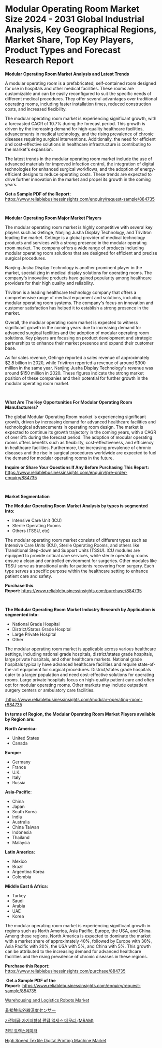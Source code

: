 <p><h1>Modular Operating Room Market Size 2024 - 2031 Global Industrial Analysis, Key Geographical Regions, Market Share, Top Key Players, Product Types and Forecast Research Report</h1></p><p><strong>Modular Operating Room Market Analysis and Latest Trends</strong></p>
<p><p>A modular operating room is a prefabricated, self-contained room designed for use in hospitals and other medical facilities. These rooms are customizable and can be easily reconfigured to suit the specific needs of different medical procedures. They offer several advantages over traditional operating rooms, including faster installation times, reduced construction costs, and increased flexibility.</p><p>The modular operating room market is experiencing significant growth, with a forecasted CAGR of 10.7% during the forecast period. This growth is driven by the increasing demand for high-quality healthcare facilities, advancements in medical technology, and the rising prevalence of chronic diseases requiring surgical interventions. Additionally, the need for efficient and cost-effective solutions in healthcare infrastructure is contributing to the market's expansion.</p><p>The latest trends in the modular operating room market include the use of advanced materials for improved infection control, the integration of digital technologies for enhanced surgical workflows, and the adoption of energy-efficient designs to reduce operating costs. These trends are expected to drive further innovation in the market and propel its growth in the coming years.</p></p>
<p><strong>Get a Sample PDF of the Report:&nbsp;</strong> <a href="https://www.reliablebusinessinsights.com/enquiry/request-sample/884735">https://www.reliablebusinessinsights.com/enquiry/request-sample/884735</a></p>
<p>&nbsp;</p>
<p><strong>Modular Operating Room Major Market Players</strong></p>
<p><p>The modular operating room market is highly competitive with several key players such as Getinge, Nanjing Jusha Display Technology, and Trivitron leading the market. Getinge is a global provider of medical technology products and services with a strong presence in the modular operating room market. The company offers a wide range of products including modular operating room solutions that are designed for efficient and precise surgical procedures.</p><p>Nanjing Jusha Display Technology is another prominent player in the market, specializing in medical display solutions for operating rooms. The company's innovative products have gained popularity among healthcare providers for their high quality and reliability.</p><p>Trivitron is a leading healthcare technology company that offers a comprehensive range of medical equipment and solutions, including modular operating room systems. The company's focus on innovation and customer satisfaction has helped it to establish a strong presence in the market.</p><p>Overall, the modular operating room market is expected to witness significant growth in the coming years due to increasing demand for advanced surgical facilities and the adoption of modular operating room solutions. Key players are focusing on product development and strategic partnerships to enhance their market presence and expand their customer base.</p><p>As for sales revenue, Getinge reported a sales revenue of approximately $2.8 billion in 2020, while Trivitron reported a revenue of around $300 million in the same year. Nanjing Jusha Display Technology's revenue was around $150 million in 2020. These figures indicate the strong market position of these companies and their potential for further growth in the modular operating room market.</p></p>
<p>&nbsp;</p>
<p><strong>What Are The Key Opportunities For Modular Operating Room Manufacturers?</strong></p>
<p><p>The global Modular Operating Room market is experiencing significant growth, driven by increasing demand for advanced healthcare facilities and technological advancements in operating room design. The market is expected to continue its growth trajectory in the coming years, with a CAGR of over 8% during the forecast period. The adoption of modular operating rooms offers benefits such as flexibility, cost-effectiveness, and efficiency in healthcare facilities. Furthermore, the increasing prevalence of chronic diseases and the rise in surgical procedures worldwide are expected to fuel the demand for modular operating rooms in the future.</p></p>
<p><strong>Inquire or Share Your Questions If Any Before Purchasing This Report:</strong> <a href="https://www.reliablebusinessinsights.com/enquiry/pre-order-enquiry/884735">https://www.reliablebusinessinsights.com/enquiry/pre-order-enquiry/884735</a></p>
<p>&nbsp;</p>
<p><strong>Market Segmentation</strong></p>
<p><strong>The Modular Operating Room Market Analysis by types is segmented into:</strong></p>
<p><ul><li>Intensive Care Unit (ICU)</li><li>Sterile Operating Rooms</li><li>Others (TSSU, etc)</li></ul></p>
<p><p>The modular operating room market consists of different types such as Intensive Care Units (ICU), Sterile Operating Rooms, and others like Transitional Step-down and Support Units (TSSU). ICU modules are equipped to provide critical care services, while sterile operating rooms ensure a clean and controlled environment for surgeries. Other modules like TSSU serve as transitional units for patients recovering from surgery. Each type serves a specific purpose within the healthcare setting to enhance patient care and safety.</p></p>
<p><strong>Purchase this Report:&nbsp;</strong><a href="https://www.reliablebusinessinsights.com/purchase/884735">https://www.reliablebusinessinsights.com/purchase/884735</a></p>
<p>&nbsp;</p>
<p><strong>The Modular Operating Room Market Industry Research by Application is segmented into:</strong></p>
<p><ul><li>National Grade Hospital</li><li>District/States Grade Hospital</li><li>Large Private Hospital</li><li>Other</li></ul></p>
<p><p>The modular operating room market is applicable across various healthcare settings, including national grade hospitals, district/states grade hospitals, large private hospitals, and other healthcare markets. National grade hospitals typically have advanced healthcare facilities and require state-of-the-art equipment for surgical procedures. District/states grade hospitals cater to a larger population and need cost-effective solutions for operating rooms. Large private hospitals focus on high-quality patient care and often opt for modular operating rooms. Other markets may include outpatient surgery centers or ambulatory care facilities.</p></p>
<p><a href="https://www.reliablebusinessinsights.com/modular-operating-room-r884735">&nbsp;https://www.reliablebusinessinsights.com/modular-operating-room-r884735</a></p>
<p><strong>In terms of Region, the Modular Operating Room Market Players available by Region are:</strong></p>
<p>
    <p> <strong> North America: </strong>
        <ul>
            <li>United States</li>
            <li>Canada</li>
        </ul>
        </p> 
    <p> <strong> Europe: </strong>
        <ul>
            <li>Germany</li>
            <li>France</li>
            <li>U.K.</li>
            <li>Italy</li>
            <li>Russia</li>
        </ul>
        </p> 
    <p> <strong> Asia-Pacific: </strong>
        <ul>
            <li>China</li>
            <li>Japan</li>
            <li>South Korea</li>
            <li>India</li>
            <li>Australia</li>
            <li>China Taiwan</li>
            <li>Indonesia</li>
            <li>Thailand</li>
            <li>Malaysia</li>
        </ul>
        </p> 
    <p> <strong> Latin America: </strong>
        <ul>
            <li>Mexico</li>
            <li>Brazil</li>
            <li>Argentina Korea</li>
            <li>Colombia</li>
        </ul>
        </p> 
    <p> <strong> Middle East & Africa: </strong>
        <ul>
            <li>Turkey</li>
            <li>Saudi</li>
            <li>Arabia</li>
            <li>UAE</li>
            <li>Korea</li>
        </ul>
    </p>
    </p>
<p><p>The modular operating room market is experiencing significant growth in regions such as North America, Asia Pacific, Europe, the USA, and China. Among these regions, North America is expected to dominate the market with a market share of approximately 40%, followed by Europe with 30%, Asia Pacific with 20%, the USA with 5%, and China with 5%. This growth can be attributed to the increasing demand for advanced healthcare facilities and the rising prevalence of chronic diseases in these regions.</p></p>
<p><strong>Purchase this Report: </strong><a href="https://www.reliablebusinessinsights.com/purchase/884735">https://www.reliablebusinessinsights.com/purchase/884735</a></p>
<p>&nbsp;<strong>Get a Sample PDF of the Report:&nbsp;&nbsp;</strong><a href="https://www.reliablebusinessinsights.com/enquiry/request-sample/884735">https://www.reliablebusinessinsights.com/enquiry/request-sample/884735</a></p>
<p><strong></strong></p>
<p><p><a href="https://github.com/Whitneyboyettebo9kiw7yr13/Market-Research-Report-List-3/blob/main/warehousing-and-logistics-robots-market.md">Warehousing and Logistics Robots Market</a></p><p><a href="https://github.com/FredaJerde/Market-Research-Report-List-1/blob/main/6322134167071.md">非接触赤外線温度センサー</a></p><p><a href="https://github.com/trmesnao7959541/Market-Research-Report-List-2/blob/main/2693205180243.md">가전제품 자기저항성 랜덤 액세스 메모리 (MRAM)</a></p><p><a href="https://github.com/OliverBarry1954/Market-Research-Report-List-1/blob/main/2406190180242.md">전압 트랜스레이터</a></p><p><a href="https://github.com/JeanneSawayn2023/Market-Research-Report-List-1/blob/main/high-speed-textile-digital-printing-machine-market.md">High Speed Textile Digital Printing Machine Market</a></p></p>